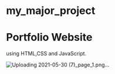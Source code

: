# my_major_project
# Portfolio Website 
using HTML,CSS and JavaScript.


![Uploading 2021-05-30 (7)_page_1.png…]()

